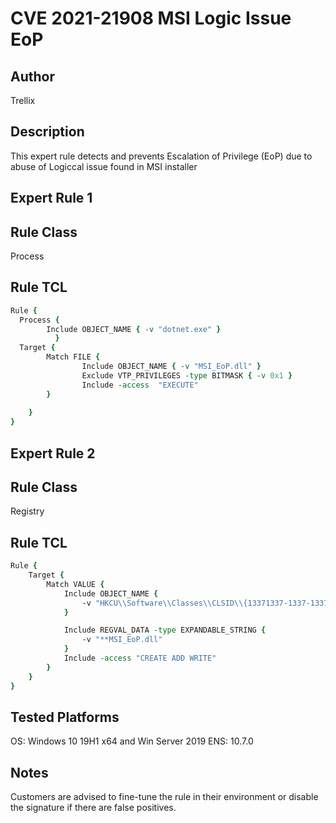 # CVE 2021-21908 MSI Logic Issue EoP

## Author
Trellix

## Description
This expert rule detects and prevents Escalation of Privilege (EoP) due to abuse of Logiccal issue found in MSI installer

## Expert Rule 1

## Rule Class 
Process

## Rule TCL
```tcl
Rule {
  Process {
        Include OBJECT_NAME { -v "dotnet.exe" }
		  }
  Target {
		Match FILE {					
				Include OBJECT_NAME { -v "MSI_EoP.dll" }	
				Exclude VTP_PRIVILEGES -type BITMASK { -v 0x1 }
				Include -access	 "EXECUTE" 			
		}	
		
	}
}
```

## Expert Rule 2

## Rule Class 
Registry

## Rule TCL
```tcl
Rule { 
	Target {
	    Match VALUE {		
			Include OBJECT_NAME {              
				-v "HKCU\\Software\\Classes\\CLSID\\{13371337-1337-1337-1337-133713371338}\\InprocServer32\\*"                
			}

			Include REGVAL_DATA -type EXPANDABLE_STRING {
                -v "**MSI_EoP.dll"                
            }
			Include	-access "CREATE ADD WRITE"		
		}
	}
}
```

## Tested Platforms
OS: Windows 10 19H1 x64 and Win Server 2019
ENS: 10.7.0

## Notes
Customers are advised to fine-tune the rule in their environment or disable the signature if there are false positives.
